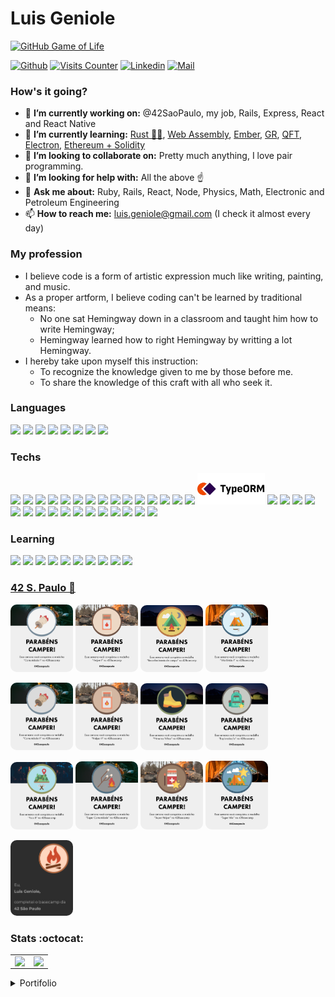 # Luis Geniole

[![GitHub Game of Life](https://github4life.herokuapp.com/librity.gif?z=6)](https://github.com/ethomson/github4life)

[![Github](https://img.shields.io/github/followers/librity?label=Followers&style=social)](https://github.com/librity)
[![Visits Counter](https://visitor-badge.glitch.me/badge?page_id=librity.librity)](https://github.com/librity)
[![Linkedin](https://img.shields.io/badge/-Luis%20Geniole-blue?style=flat-square&logo=linkedin&logoColor=white&link=https://www.linkedin.com/in/luis-geniole-b2b22aba/)](https://www.linkedin.com/in/luis-geniole-b2b22aba/)
[![Mail](https://img.shields.io/badge/-luis.geniole@gmail.com-gray?style=flat-square&logo=gmail&logoColor=red&link=)](mailto:luis.geniole@gmail.com)

### How's it going?

- 🔭 **I’m currently working on:** @42SaoPaulo, my job, Rails, Express, React and React Native
- 🌱 **I’m currently learning:** [Rust 🦀💓](https://www.rust-lang.org/), [Web Assembly](https://webassembly.org/), [Ember](https://emberjs.com/learn/), [GR](https://www.youtube.com/playlist?list=PLDlWMHnDwyliqBCB4JaugtpCZXR9-k7s0), [QFT](https://www.youtube.com/playlist?list=PLPH7f_7ZlzxTi6kS4vCmv4ZKm9u8g5yic), [Electron](https://www.electronjs.org/), [Ethereum + Solidity](https://solidity.readthedocs.io/en/v0.7.0/)
- 🤝 **I’m looking to collaborate on:** Pretty much anything, I love pair programming.
- 🤔 **I’m looking for help with:** All the above ☝️
- 💬 **Ask me about:** Ruby, Rails, React, Node, Physics, Math, Electronic and Petroleum Engineering
- 📫 **How to reach me:** luis.geniole@gmail.com (I check it almost every day)

### My profession

- I believe code is a form of artistic expression much like writing, painting, and music.
- As a proper artform, I believe coding can't be learned by traditional means: 
  - No one sat Hemingway down in a classroom and taught him how to write Hemingway;
  - Hemingway learned how to right Hemingway by writting a lot Hemingway.
- I hereby take upon myself this instruction:
  - To recognize the knowledge given to me by those before me.
  - To share the knowledge of this craft with all who seek it.

### Languages

[<code><img height="50" src="https://upload.wikimedia.org/wikipedia/commons/3/35/The_C_Programming_Language_logo.svg"></code>](https://devdocs.io/c/)
[<code><img height="50" src="https://upload.wikimedia.org/wikipedia/commons/1/18/ISO_C%2B%2B_Logo.svg"></code>](https://isocpp.org/std/the-standard)
[<code><img height="50" src="https://upload.wikimedia.org/wikipedia/commons/2/21/Matlab_Logo.png"></code>](https://www.mathworks.com/help/matlab/)
[<code><img height="50" src="https://www.vectorlogo.zone/logos/javascript/javascript-horizontal.svg"></code>](https://developer.mozilla.org/en-US/docs/Web/JavaScript/Reference)
[<code><img height="50" src="https://www.vectorlogo.zone/logos/typescriptlang/typescriptlang-ar21.svg"></code>](https://www.typescriptlang.org/docs)
[<code><img height="50" src="https://www.vectorlogo.zone/logos/ruby-lang/ruby-lang-horizontal.svg"></code>](https://www.ruby-lang.org/en/documentation/)
[<code><img height="50" src="https://www.vectorlogo.zone/logos/python/python-ar21.svg"></code>](https://www.python.org/doc/)
[<code><img height="50" src="https://www.vectorlogo.zone/logos/gnu_bash/gnu_bash-ar21.svg"></code>](https://devdocs.io/bash/)

### Techs

[<code><img height="50" src="https://rubyonrails.org/images/rails-logo.svg"></code>](https://guides.rubyonrails.org/)
[<code><img height="50" src="https://rspec.info/images/logo.png"></code>](https://relishapp.com/rspec)
[<code><img height="50" src="https://www.vectorlogo.zone/logos/nodejs/nodejs-horizontal.svg"></code>](https://nodejs.org/en/docs/)
[<code><img height="50" src="https://www.vectorlogo.zone/logos/expressjs/expressjs-ar21.svg"></code>](https://expressjs.com/en/4x/api.html)
[<code><img height="50" src="https://d33wubrfki0l68.cloudfront.net/72901cd2af29b26e7000165d9cb90366820717a1/dd121/writing/graphql-with-next-js-and-apollo/nextjs.svg"></code>](https://nextjs.org/docs)
[<code><img height="50" src="https://www.vectorlogo.zone/logos/js_webpack/js_webpack-ar21.svg"></code>](https://webpack.js.org/concepts/)
[<code><img height="50" src="https://www.vectorlogo.zone/logos/reactjs/reactjs-ar21.svg"></code>](https://reactjs.org/docs/getting-started.html)
[<code><img height="50" src="https://www.vectorlogo.zone/logos/jestjsio/jestjsio-ar21.svg"></code>](https://jestjs.io/docs/en/getting-started.html)
[<code><img height="50" src="https://www.vectorlogo.zone/logos/socketio/socketio-ar21.svg"></code>](https://socket.io/docs/)
[<code><img height="50" src="https://www.vectorlogo.zone/logos/graphql/graphql-ar21.svg"></code>](https://graphql.org/learn/)
[<code><img height="50" src="https://www.vectorlogo.zone/logos/getbootstrap/getbootstrap-ar21.svg"></code>](https://getbootstrap.com/docs/4.1/getting-started/introduction/)
[<code><img height="50" src="https://www.vectorlogo.zone/logos/sass-lang/sass-lang-ar21.svg"></code>](https://sass-lang.com/documentation)
[<code><img height="50" src="https://www.vectorlogo.zone/logos/docker/docker-ar21.svg"></code>](https://docs.docker.com/compose/)
[<code><img height="50" src="https://www.vectorlogo.zone/logos/redis/redis-ar21.svg"></code>](https://redis.io/documentation)
[<code><img height="50" src="https://www.vectorlogo.zone/logos/sequelizejs/sequelizejs-ar21.svg"></code>](https://sequelize.org/master/)
[<code><img height="50" src="https://raw.githubusercontent.com/typeorm/typeorm/master/resources/logo_big.png"></code>](https://typeorm.io/)
[<code><img height="50" src="https://www.vectorlogo.zone/logos/adonisjs/adonisjs-ar21.svg"></code>](https://adonisjs.com/docs/4.1/lucid)
[<code><img height="50" src="https://www.vectorlogo.zone/logos/postgresql/postgresql-horizontal.svg"></code>](https://www.postgresql.org/docs/)
[<code><img height="50" src="https://www.vectorlogo.zone/logos/mysql/mysql-horizontal.svg"></code>](https://dev.mysql.com/doc/)
[<code><img height="50" src="https://www.vectorlogo.zone/logos/sqlite/sqlite-ar21.svg"></code>](https://sqlite.org/docs.html)
[<code><img height="50" src="https://www.vectorlogo.zone/logos/git-scm/git-scm-ar21.svg"></code>](https://git-scm.com/doc)
[<code><img height="50" src="https://www.vectorlogo.zone/logos/github/github-ar21.svg"></code>](https://docs.github.com/en)
[<code><img height="50" src="https://www.vectorlogo.zone/logos/commonmark/commonmark-ar21.svg"></code>](https://www.markdownguide.org/getting-started)
[<code><img height="50" src="https://www.vectorlogo.zone/logos/amazon_aws/amazon_aws-ar21.svg"></code>](https://docs.aws.amazon.com/index.html)
[<code><img height="50" src="https://www.vectorlogo.zone/logos/jupyter/jupyter-ar21.svg"></code>](https://jupyterlab.readthedocs.io/en/stable/)
[<code><img height="50" src="https://www.vectorlogo.zone/logos/atlassian_jira/atlassian_jira-ar21.svg"></code>](https://confluence.atlassian.com/jira061)
[<code><img height="50" src="https://www.vectorlogo.zone/logos/linux/linux-ar21.svg"></code>](https://www.kernel.org/doc/html/latest/)
[<code><img height="50" src="https://www.vectorlogo.zone/logos/ubuntu/ubuntu-ar21.svg"></code>](https://help.ubuntu.com/)
[<code><img height="50" src="https://www.vectorlogo.zone/logos/raspberrypi/raspberrypi-ar21.svg"></code>](https://www.raspberrypi.org/documentation/)
[<code><img height="50" src="https://www.vectorlogo.zone/logos/arduino/arduino-ar21.svg"></code>](https://www.arduino.cc/reference/en/)
[<code><img height="50" src="https://www.vectorlogo.zone/logos/curl_haxx/curl_haxx-ar21.svg"></code>](https://curl.haxx.se/docs/)
[<code><img height="50" src="https://download.logo.wine/logo/GNU_Emacs/GNU_Emacs-Logo.wine.png"></code>](https://www.gnu.org/software/emacs/documentation.html)

### Learning

[<code><img height="50" src="https://www.vectorlogo.zone/logos/rust-lang/rust-lang-ar21.svg"></code>](https://doc.rust-lang.org/std/index.html)
[<code><img height="50" src="https://www.vectorlogo.zone/logos/webassembly/webassembly-ar21.svg"></code>](https://developer.mozilla.org/en-US/docs/WebAssembly)
[<code><img height="50" src="https://www.vectorlogo.zone/logos/clojure/clojure-ar21.svg"></code>](https://clojure.org/api/api)
[<code><img height="50" src="https://www.vectorlogo.zone/logos/lua/lua-ar21.svg"></code>](https://www.lua.org/docs.html)
[<code><img height="50" src="https://www.vectorlogo.zone/logos/emberjs/emberjs-ar21.svg"></code>](https://guides.emberjs.com/release/)
[<code><img height="50" src="https://www.vectorlogo.zone/logos/tensorflow/tensorflow-ar21.svg"></code>](https://www.tensorflow.org/guide/)
[<code><img height="50" src="https://www.vectorlogo.zone/logos/electronjs/electronjs-ar21.svg"></code>](https://www.electronjs.org/docs)
[<code><img height="50" src="https://www.vectorlogo.zone/logos/ethereum/ethereum-ar21.svg"></code>](https://ethereum.org/en/developers/)
[<code><img height="50" src="https://solidity.readthedocs.io/en/v0.7.0/_images/logo.svg"></code>](https://solidity.readthedocs.io/en/v0.7.0/)
[<code><img height="50" src="https://www.vectorlogo.zone/logos/jenkins/jenkins-ar21.svg"></code>](https://www.jenkins.io/doc/tutorials/)

### [42 S. Paulo 🥰](https://www.42sp.org.br/)

<code><img width="100" style="border-radius: 10px;" src="./.github/Comunidade-1.png"></code>
<code><img width="100" style="border-radius: 10px;" src="./.github/Helper-1.png"></code>
<code><img width="100" style="border-radius: 10px;" src="./.github/Reconhecimento-de-Campo.png"></code>
<code><img width="100" style="border-radius: 10px;" src="./.github/Vila-Unida-1.png"></code>

<code><img width="100" style="border-radius: 10px;" src="./.github/Comunidade-2.png"></code>
<code><img width="100" style="border-radius: 10px;" src="./.github/Helper-2.png"></code>
<code><img width="100" style="border-radius: 10px;" src="./.github/Primeiras-trilhas.png"></code>
<code><img width="100" style="border-radius: 10px;" src="./.github/explorador.png"></code>

<code><img width="100" style="border-radius: 10px;" src="./.github/Foco-2.png"></code>
<code><img width="100" style="border-radius: 10px;" src="./.github/Super-comunidade.png"></code>
<code><img width="100" style="border-radius: 10px;" src="./.github/Super-Helper.png"></code>
<code><img width="100" style="border-radius: 10px;" src="./.github/Super-Vila.png"></code>

<code><img width="100" style="border-radius: 10px;" src="./.github/Finished.png"></code>

### Stats :octocat:

<center>
  <table>
    <tr>
      <td><img align="left" padding-right="10px" src=https://github-readme-stats.vercel.app/api?username=librity&show_icons=true&theme=dracula></td>
      <td><img align="left" padding-right="10px" src=https://github-readme-stats.vercel.app/api/top-langs/?username=librity&show_icons=true&theme=dracula&layout=compact></td>
    </tr>  
  </table>
</center>

<details>
  <summary>Portifolio</summary>
  
  #### Rails

  - https://sampleapp1776.herokuapp.com/
  - https://neodesk.herokuapp.com/
  
  #### Node

  - https://www.tuttoinlegno.com.br/
  - https://github1776.netlify.app/
  - https://gobarber1776.netlify.app/
  - https://gympoint1776.netlify.app/
  - https://bethehero1776.netlify.app/
  - https://githubrepos1776.netlify.app/
</details>
